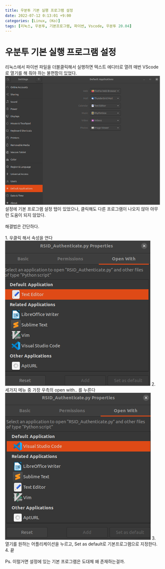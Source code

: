 ```yaml
---
title: 우분투 기본 실행 프로그램 설정
date: 2022-07-12 0:13:01 +9:00
categories: [Linux, (Ko)]
tags: [리눅스, 우분투, 기본프로그램, 파이썬, Vscode, 우분투 20.04]
---
```


<h1>우분투 기본 실행 프로그램 설정</h1>
리눅스에서 파이썬 파일을 더블클릭해서 실행하면 텍스트 에디터로 열려 매번 VScode로 열기를 해 줘야 하는 불편함이 있었다.<br>

<img src="/assets/img/default_program/default_applications.png">
설정에 기본 프로그램 설정 탭이 있었으나, 클릭해도 다른 프로그램이 나오지 않아 아무런 도움이 되지 않았다.<br>
<br>
해결법은 간단하다.<br>
<br>
1. 우클릭 해서 속성을 연다<br>
<img src="/assets/img/default_program/open_with.png">
2. 세가지 메뉴 중 가장 우측의 open with.. 를 누른다<br>
<img src="/assets/img/default_program/set_as_default.png">
3. 열기를 원하는 어플리케이션을 누르고, Set as default로 기본프로그램으로 지정한다.<br>
4. 끝<br>

<br>
Ps. 이럴거면 설정에 있는 기본 프로그램은 도대체 왜 존재하는걸까.
